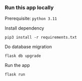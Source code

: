 ### Run this app locally

Prerequisite: ```python 3.11```

Install dependency

```shell
pip3 install -r requirements.txt
```

Do database migration

```shell
flask db upgrade
```

Run the app

```shell
flask run
```
